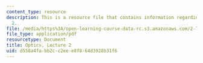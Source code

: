 ```yaml
---
content_type: resource
description: This is a resource file that contains information regarding optics lecture
  2.
file: /media/https%3A/open-learning-course-data-rc.s3.amazonaws.com/2-71-optics-spring-2014/d558a4fabb2cc2eee8f864d3928b31f6_MIT2_71S14_lec2_notes.pdf
file_type: application/pdf
resourcetype: Document
title: Optics, Lecture 2
uid: d558a4fa-bb2c-c2ee-e8f8-64d3928b31f6
---
```

